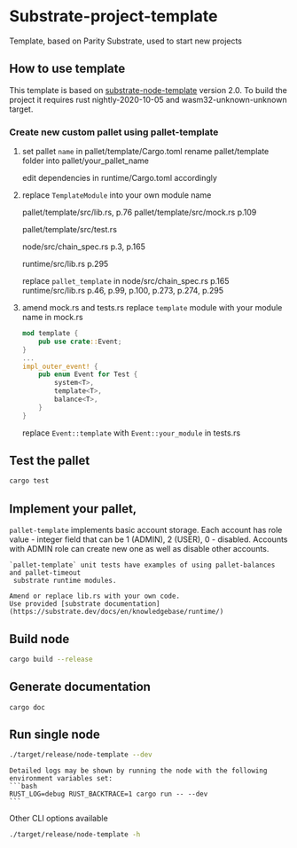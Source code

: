 # Substrate-project-template
Template, based on Parity Substrate, used to start new projects

## How to use template
This template is based on [substrate-node-template](https://github.com/substrate-developer-hub/substrate-node-template)
version 2.0.  To build the project it requires rust nightly-2020-10-05 and wasm32-unknown-unknown target.

### Create new custom pallet using pallet-template

1. set pallet `name` in pallet/template/Cargo.toml
   rename pallet/template folder into pallet/your_pallet_name

   edit dependencies in runtime/Cargo.toml accordingly

2. replace `TemplateModule` into your own module name

    pallet/template/src/lib.rs,
	    p.76
	pallet/template/src/mock.rs
	    p.109

	pallet/template/src/test.rs

	node/src/chain_spec.rs
	    p.3, p.165

	runtime/src/lib.rs
		p.295

	replace `pallet_template` in
	  node/src/chain_spec.rs p.165
	  runtime/src/lib.rs p.46, p.99, p.100, p.273, p.274, p.295

3. amend mock.rs  and tests.rs
    replace `template` module with your module name in mock.rs
	```rust
	mod template {
		pub use crate::Event;
	}
	...
	impl_outer_event! {
		pub enum Event for Test {
			system<T>,
			template<T>,
			balance<T>,
		}
	}
	```
	replace `Event::template` with  `Event::your_module` in tests.rs

## Test the pallet
   ```bash
   cargo test
   ```

## Implement your pallet,
   `pallet-template` implements basic account storage. Each account has
    role value - integer field that can be 1 (ADMIN), 2 (USER), 0 - disabled.
    Accounts with ADMIN role can create new one as well as disable other accounts.

    `pallet-template` unit tests have examples of using pallet-balances and pallet-timeout
     substrate runtime modules.

    Amend or replace lib.rs with your own code.
    Use provided [substrate documentation](https://substrate.dev/docs/en/knowledgebase/runtime/)

## Build node
   ```bash
   cargo build --release
   ```
## Generate documentation
   ```
   cargo doc
   ```

## Run single node
   ```bash
   ./target/release/node-template --dev
   ```
    Detailed logs may be shown by running the node with the following environment variables set:
    ```bash
    RUST_LOG=debug RUST_BACKTRACE=1 cargo run -- --dev
    ```
   Other CLI options available
   ```bash
   ./target/release/node-template -h
   ```
